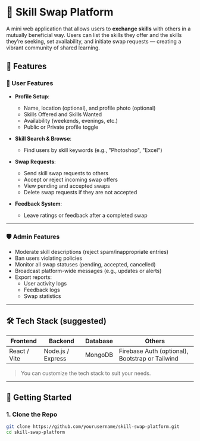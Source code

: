 # 🤝 Skill Swap Platform

A mini web application that allows users to **exchange skills** with others in a mutually beneficial way. Users can list the skills they offer and the skills they’re seeking, set availability, and initiate swap requests — creating a vibrant community of shared learning.

## 🌟 Features

### 👤 User Features
- **Profile Setup**:
  - Name, location (optional), and profile photo (optional)
  - Skills Offered and Skills Wanted
  - Availability (weekends, evenings, etc.)
  - Public or Private profile toggle

- **Skill Search & Browse**:
  - Find users by skill keywords (e.g., "Photoshop", "Excel")

- **Swap Requests**:
  - Send skill swap requests to others
  - Accept or reject incoming swap offers
  - View pending and accepted swaps
  - Delete swap requests if they are not accepted

- **Feedback System**:
  - Leave ratings or feedback after a completed swap

---

### 🛡️ Admin Features
- Moderate skill descriptions (reject spam/inappropriate entries)
- Ban users violating policies
- Monitor all swap statuses (pending, accepted, cancelled)
- Broadcast platform-wide messages (e.g., updates or alerts)
- Export reports:
  - User activity logs
  - Feedback logs
  - Swap statistics

---

## 🛠️ Tech Stack (suggested)

| Frontend        | Backend         | Database       | Others          |
|----------------|----------------|----------------|-----------------|
| React / Vite   | Node.js / Express | MongoDB     | Firebase Auth (optional), Bootstrap or Tailwind |

> You can customize the tech stack to suit your needs.

---

## 🚀 Getting Started

### 1. Clone the Repo

```bash
git clone https://github.com/yourusername/skill-swap-platform.git
cd skill-swap-platform
